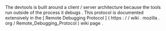 The
devtools
is
built
around
a
client
/
server
architecture
because
the
tools
run
outside
of
the
process
it
debugs
.
This
protocol
is
documented
extensively
in
the
[
Remote
Debugging
Protocol
]
(
https
:
/
/
wiki
.
mozilla
.
org
/
Remote_Debugging_Protocol
)
wiki
page
.

